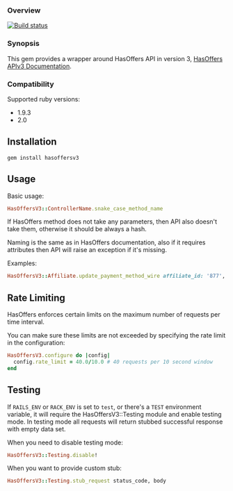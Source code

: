 ### Overview

[![Build status](https://api.travis-ci.org/applift/hasoffersv3.png?branch=master)](http://travis-ci.org/HitFox/hasoffersv3)

### Synopsis

This gem provides a wrapper around HasOffers API in version 3, [HasOffers APIv3 Documentation](http://developers.hasoffers.com/#/brand).

### Compatibility

Supported ruby versions:

*   1.9.3
*   2.0

## Installation

    gem install hasoffersv3

## Usage

Basic usage:

```ruby
HasOffersV3::ControllerName.snake_case_method_name
```

If HasOffers method does not take any parameters, then API also doesn't take them, otherwise it should be always a hash.

Naming is the same as in HasOffers documentation, also if it requires attributes then API will raise an exception if it's missing.

Examples:

```ruby
HasOffersV3::Affiliate.update_payment_method_wire affiliate_id: '877', data: []
```

## Rate Limiting

HasOffers enforces certain limits on the maximum number of requests per time interval.

You can make sure these limits are not exceeded by specifying the rate limit in the configuration:

```ruby
HasOffersV3.configure do |config|
  config.rate_limit = 40.0/10.0 # 40 requests per 10 second window
end
```

## Testing

If `RAILS_ENV` or `RACK_ENV` is set to `test`, or there's a `TEST`
environment variable, it will require the HasOffersV3::Testing module
and enable testing mode. In testing mode all requests will return
stubbed successful response with empty data set.

When you need to disable testing mode:

```ruby
HasOffersV3::Testing.disable!
```

When you want to provide custom stub:

```ruby
HasOffersV3::Testing.stub_request status_code, body
```
